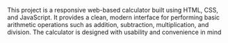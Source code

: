 This project is a responsive web-based calculator built using HTML, CSS, and JavaScript. It provides a clean, modern interface for performing basic arithmetic operations such as addition, subtraction, multiplication, and division. The calculator is designed with usability and convenience in mind
